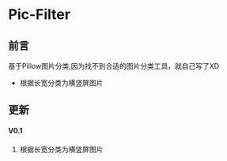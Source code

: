 # Pic-Filter
## 前言
基于Pillow图片分类,因为找不到合适的图片分类工具，就自己写了XD

* 根据长宽分类为横竖屏图片

## 更新
#### V0.1
1. 根据长宽分类为横竖屏图片


